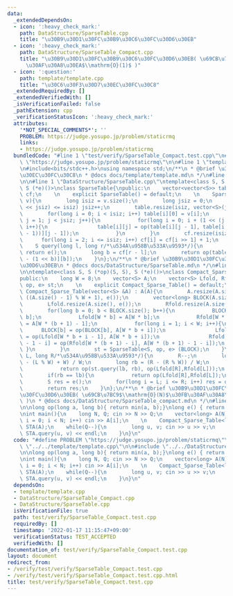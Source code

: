 ```yaml
---
data:
  _extendedDependsOn:
  - icon: ':heavy_check_mark:'
    path: DataStructure/SparseTable.cpp
    title: "\u30B9\u30D1\u30FC\u30B9\u30C6\u30FC\u30D6\u30EB"
  - icon: ':heavy_check_mark:'
    path: DataStructure/SparseTable_Compact.cpp
    title: "\u30B9\u30D1\u30FC\u30B9\u30C6\u30FC\u30D6\u30EB( \u69CB\u7BC9$\\mathrm{O}(N)$\u30FB\
      \u30AF\u30A8\u30EA$\\mathrm{O}(1)$ )"
  - icon: ':question:'
    path: template/template.cpp
    title: "\u30C6\u30F3\u30D7\u30EC\u30FC\u30C8"
  _extendedRequiredBy: []
  _extendedVerifiedWith: []
  _isVerificationFailed: false
  _pathExtension: cpp
  _verificationStatusIcon: ':heavy_check_mark:'
  attributes:
    '*NOT_SPECIAL_COMMENTS*': ''
    PROBLEM: https://judge.yosupo.jp/problem/staticrmq
    links:
    - https://judge.yosupo.jp/problem/staticrmq
  bundledCode: "#line 1 \"test/verify/SparseTable_Compact.test.cpp\"\n#define PROBLEM\
    \ \"https://judge.yosupo.jp/problem/staticrmq\"\n\n#line 1 \"template/template.cpp\"\
    \n#include<bits/stdc++.h>\nusing namespace std;\n/**\n * @brief \u30C6\u30F3\u30D7\
    \u30EC\u30FC\u30C8\n * @docs docs/template/template.md\n */\n#line 4 \"test/verify/SparseTable_Compact.test.cpp\"\
    \n\n#line 1 \"DataStructure/SparseTable.cpp\"\ntemplate<class S, S (*op)(S, S),\
    \ S (*e)()>\nclass SparseTable{\npublic:\n    vector<vector<S>> table;\n    vector<long>\
    \ cf;\n    \n    explicit SparseTable() = default;\n    \n    SparseTable(vector<S>&\
    \ v){\n        long isiz = v.size();\n        long jsiz = 0;\n        while((1\
    \ << jsiz) <= isiz) jsiz++;\n        table.resize(isiz, vector<S>(jsiz, e()));\n\
    \        for(long i = 0; i < isiz; i++) table[i][0] = v[i];\n        for(long\
    \ j = 1; j < jsiz; j++){\n            for(long i = 0; i + (1 << (j - 1)) < isiz;\
    \ i++){\n                table[i][j] = op(table[i][j - 1], table[i + (1 << (j\
    \ - 1))][j - 1]);\n            }\n        }\n        cf.resize(isiz + 1);\n  \
    \      for(long i = 2; i <= isiz; i++) cf[i] = cf[i >> 1] + 1;\n    }\n    \n\
    \    S query(long l, long r/*\u534A\u958B\u533A\u9593*/){\n        if(l == r)\
    \ return e();\n        long b = cf[r - l];\n        return op(table[l][b], table[r\
    \ - (1 << b)][b]);\n    }\n};\n/**\n * @brief \u30B9\u30D1\u30FC\u30B9\u30C6\u30FC\
    \u30D6\u30EB\n * @docs docs/DataStructure/SparseTable.md\n */\n#line 2 \"DataStructure/SparseTable_Compact.cpp\"\
    \n\ntemplate<class S, S (*op)(S, S), S (*e)()>\nclass Compact_Sparse_Table{\n\
    public:\n    long W = 8;\n    vector<S> A;\n    vector<S> Lfold, Rfold;\n    SparseTable<S,\
    \ op, e> st;\n    \n    explicit Compact_Sparse_Table() = default;\n    \n   \
    \ Compact_Sparse_Table(vector<S> &A) : A(A){\n        A.resize(A.size() + W -\
    \ ((A.size() - 1) % W + 1), e());\n        vector<long> BLOCK(A.size() / W, e());\n\
    \        Lfold.resize(A.size(), e());\n        Rfold.resize(A.size(), e());\n\
    \        for(long b = 0; b < BLOCK.size(); b++){\n            BLOCK[b] = A[W *\
    \ b];\n            Lfold[W * b] = A[W * b];\n            Rfold[W * (b + 1) - 1]\
    \ = A[W * (b + 1) - 1];\n            for(long i = 1; i < W; i++){\n          \
    \      BLOCK[b] = op(BLOCK[b], A[W * b + i]);\n                Lfold[W * b + i]\
    \ = op(Lfold[W * b + i - 1], A[W * b + i]);\n                Rfold[W * (b + 1)\
    \ - 1 - i] = op(Rfold[W * (b + 1) - i], A[W * (b + 1) - 1 - i]);\n           \
    \ }\n        }\n        st = SparseTable<S, op, e> (BLOCK);\n    }\n    S query(long\
    \ L, long R/*\u534A\u958B\u533A\u9593*/){\n        R--;\n        long lb = (L\
    \ - (L % W) + W) / W;\n        long rb = (R - (R % W)) / W;\n        if(rb > lb){\n\
    \            return op(st.query(lb, rb), op(Lfold[R],Rfold[L]));\n        }\n\
    \        if(rb == lb){\n            return op(Lfold[R],Rfold[L]);\n        }\n\
    \        S res = e();\n        for(long i = L; i <= R; i++) res = op(res, A[i]);\n\
    \        return res;\n    }\n};\n/**\n * @brief \u30B9\u30D1\u30FC\u30B9\u30C6\
    \u30FC\u30D6\u30EB( \u69CB\u7BC9$\\mathrm{O}(N)$\u30FB\u30AF\u30A8\u30EA$\\mathrm{O}(1)$\
    \ )\n * @docs docs/DataStructure/SparseTable_compact.md\n */\n#line 6 \"test/verify/SparseTable_Compact.test.cpp\"\
    \n\nlong op(long a, long b){ return min(a, b);}\nlong e() { return LONG_MAX;}\n\
    \nint main(){\n    long N, Q; cin >> N >> Q;\n    vector<long> A(N);\n    for(long\
    \ i = 0; i < N; i++) cin >> A[i];\n    \n    Compact_Sparse_Table<long, op, e>\
    \ STA(A);\n    while(Q--){\n        long u, v; cin >> u >> v;\n        cout <<\
    \ STA.query(u, v) << endl;\n    }\n}\n"
  code: "#define PROBLEM \"https://judge.yosupo.jp/problem/staticrmq\"\n\n#include\
    \ \"../../template/template.cpp\"\n\n#include \"../../DataStructure/SparseTable_Compact.cpp\"\
    \n\nlong op(long a, long b){ return min(a, b);}\nlong e() { return LONG_MAX;}\n\
    \nint main(){\n    long N, Q; cin >> N >> Q;\n    vector<long> A(N);\n    for(long\
    \ i = 0; i < N; i++) cin >> A[i];\n    \n    Compact_Sparse_Table<long, op, e>\
    \ STA(A);\n    while(Q--){\n        long u, v; cin >> u >> v;\n        cout <<\
    \ STA.query(u, v) << endl;\n    }\n}\n"
  dependsOn:
  - template/template.cpp
  - DataStructure/SparseTable_Compact.cpp
  - DataStructure/SparseTable.cpp
  isVerificationFile: true
  path: test/verify/SparseTable_Compact.test.cpp
  requiredBy: []
  timestamp: '2022-01-17 11:15:47+09:00'
  verificationStatus: TEST_ACCEPTED
  verifiedWith: []
documentation_of: test/verify/SparseTable_Compact.test.cpp
layout: document
redirect_from:
- /verify/test/verify/SparseTable_Compact.test.cpp
- /verify/test/verify/SparseTable_Compact.test.cpp.html
title: test/verify/SparseTable_Compact.test.cpp
---
```


